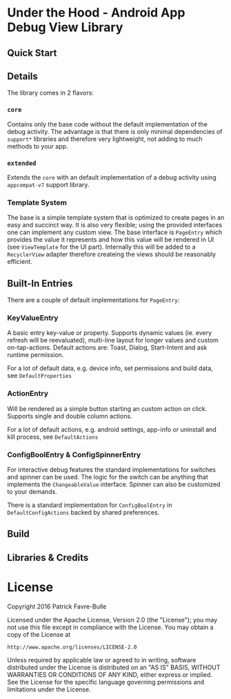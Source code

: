 # Under the Hood - Android App Debug View Library

## Quick Start

## Details

The library comes in 2 flavors: 

### `core` 
Contains only the base code without the default implementation of the debug activity. The advantage is that there is only minimal dependencies of `support*` libraries and therefore very lightweight, not adding to much methods to your app.

### `extended`

Extends the `core` with an default implementation of a debug activity using `appcompat-v7` support library.

### Template System

The base is a simple template system that is optimized to create pages in an easy and succinct way. It is also very flexible; using the provided interfaces one can implement any custom view. The base interface is `PageEntry` which provides the value it represents and how this value will be rendered in UI (see `ViewTemplate` for the UI part). Internally this will be added to a `RecyclerView` adapter therefore createing the views should be reasonably efficient.

## Built-In Entries

There are a couple of default implementations for `PageEntry`:

### KeyValueEntry

A basic entry key-value or property. Supports dynamic values (ie. every refresh will be reevaluated), multi-line layout for longer values and custom on-tap-actions. Default actions are: Toast, Dialog, Start-Intent and ask runtime permission.

For a lot of default data, e.g. device info, set permissions and build data, see `DefaultProperties`

### ActionEntry

Will be rendered as a simple button starting an custom action on click. Supports single and double column actions.

For a lot of default actions, e.g. android settings, app-info or uninstall and kill process, see `DefaultActions`

### ConfigBoolEntry & ConfigSpinnerEntry

For interactive debug features the standard implementations for switches and spinner can be used. The logic for the switch can be anything that implements the `ChangeableValue` interface. Spinner can also be customized to your demands.

There is a standard implementation for `ConfigBoolEntry` in `DefaultConfigActions` backed by shared preferences.

## Build

## Libraries & Credits

# License

Copyright 2016 Patrick Favre-Bulle

Licensed under the Apache License, Version 2.0 (the "License");
you may not use this file except in compliance with the License.
You may obtain a copy of the License at

    http://www.apache.org/licenses/LICENSE-2.0

Unless required by applicable law or agreed to in writing, software
distributed under the License is distributed on an "AS IS" BASIS,
WITHOUT WARRANTIES OR CONDITIONS OF ANY KIND, either express or implied.
See the License for the specific language governing permissions and
limitations under the License.